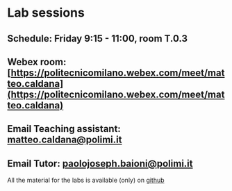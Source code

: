 # Lab sessions

## Schedule: Friday 9:15 - 11:00, room T.0.3

## Webex room: [https://politecnicomilano.webex.com/meet/matteo.caldana](https://politecnicomilano.webex.com/meet/matteo.caldana)

## Email Teaching assistant: [matteo.caldana@polimi.it](mailto:matteo.caldana@polimi.it)

## Email Tutor: [paolojoseph.baioni@polimi.it](mailto:paolojoseph.baioni@polimi.it)

All the material for the labs is available (only) on [github](https://github.com/HPC-Courses/AMSC-Labs/tree/main/Labs/2023-24)
